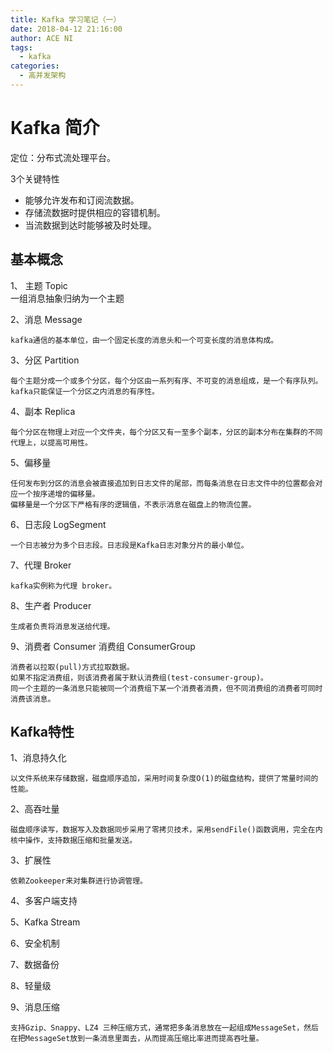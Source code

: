 ```yaml
---
title: Kafka 学习笔记（一）
date: 2018-04-12 21:16:00
author: ACE NI
tags:
  - kafka
categories:
  - 高并发架构
---
```

# Kafka 简介

定位：分布式流处理平台。

3个关键特性

- 能够允许发布和订阅流数据。
- 存储流数据时提供相应的容错机制。
- 当流数据到达时能够被及时处理。

<!-- more -->

## 基本概念

1、 主题 Topic
​	
​    一组消息抽象归纳为一个主题

2、消息 Message

	kafka通信的基本单位，由一个固定长度的消息头和一个可变长度的消息体构成。

3、分区 Partition

	每个主题分成一个或多个分区，每个分区由一系列有序、不可变的消息组成，是一个有序队列。
	kafka只能保证一个分区之内消息的有序性。

4、副本 Replica

	每个分区在物理上对应一个文件夹，每个分区又有一至多个副本，分区的副本分布在集群的不同代理上，以提高可用性。


5、偏移量

	任何发布到分区的消息会被直接追加到日志文件的尾部，而每条消息在日志文件中的位置都会对应一个按序递增的偏移量。
	偏移量是一个分区下严格有序的逻辑值，不表示消息在磁盘上的物流位置。

6、日志段 LogSegment

	一个日志被分为多个日志段。日志段是Kafka日志对象分片的最小单位。

7、代理 Broker

	kafka实例称为代理 broker。

8、生产者 Producer

	生成者负责将消息发送给代理。

9、消费者 Consumer  消费组  ConsumerGroup

	消费者以拉取(pull)方式拉取数据。
	如果不指定消费组，则该消费者属于默认消费组(test-consumer-group)。
	同一个主题的一条消息只能被同一个消费组下某一个消费者消费，但不同消费组的消费者可同时消费该消息。



## Kafka特性

1、消息持久化

	以文件系统来存储数据，磁盘顺序追加，采用时间复杂度O(1)的磁盘结构，提供了常量时间的性能。

2、高吞吐量

	磁盘顺序读写，数据写入及数据同步采用了零拷贝技术，采用sendFile()函数调用，完全在内核中操作，支持数据压缩和批量发送。

3、扩展性

	依赖Zookeeper来对集群进行协调管理。

4、多客户端支持

5、Kafka Stream

6、安全机制

7、数据备份

8、轻量级

9、消息压缩

	支持Gzip、Snappy、LZ4 三种压缩方式，通常把多条消息放在一起组成MessageSet，然后在把MessageSet放到一条消息里面去，从而提高压缩比率进而提高吞吐量。













































